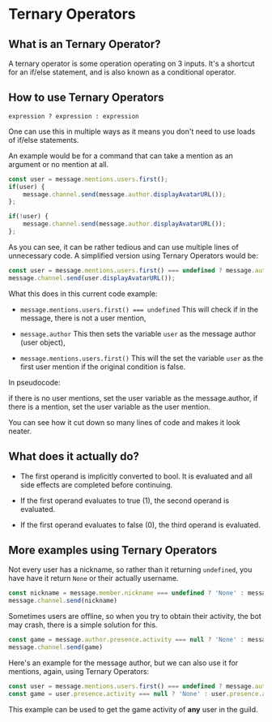# Ternary Operators

## What is an Ternary Operator?

A ternary operator is some operation operating on 3 inputs. It's a shortcut for an if/else statement, and is also known as a conditional operator.


## How to use Ternary Operators

`expression ? expression : expression`

One can use this in multiple ways as it means you don't need to use loads of if/else statements.

An example would be for a command that can take a mention as an argument or no mention at all.

```js
const user = message.mentions.users.first();
if(user) {
    message.channel.send(message.author.displayAvatarURL());
};

if(!user) {
    message.channel.send(message.author.displayAvatarURL());
};
```

As you can see, it can be rather tedious and can use multiple lines of unnecessary code. A simplified version using Ternary Operators would be:
```js
const user = message.mentions.users.first() === undefined ? message.author : message.mentions.users.first();
message.channel.send(user.displayAvatarURL());
```

What this does in this current code example:

* `message.mentions.users.first() === undefined` This will check if in the message, there is not a user mention, 

* `message.author` This then sets the variable `user` as the message author (user object),

* `message.mentions.users.first()` This will the set the variable `user` as the first user mention if the original condition is false.


In pseudocode:

if there is no user mentions, set the user variable as the message.author, if there is a mention, set the user variable as the user mention.

You can see how it cut down so many lines of code and makes it look neater.


## What does it actually do?

* The first operand is implicitly converted to bool. It is evaluated and all side effects are completed before continuing.

* If the first operand evaluates to true (1), the second operand is evaluated.

* If the first operand evaluates to false (0), the third operand is evaluated.


 ## More examples using Ternary Operators

Not every user has a nickname, so rather than it returning `undefined`, you have have it return `None` or their actually username.

```js
const nickname = message.member.nickname === undefined ? 'None' : message.member.nickname;
message.channel.send(nickname)
 ```

Sometimes users are offline, so when you try to obtain their activity, the bot may crash, there is a simple solution for this.

 ```js
const game = message.author.presence.activity === null ? 'None' : message.author.presence.activity.name
message.channel.send(game)
 ```

Here's an example for the message author, but we can also use it for mentions, again, using Ternary Operators:

```js
const user = message.mentions.users.first() === undefined ? message.author : message.mentions.users.first();
const game = user.presence.activity === null ? 'None' : user.presence.activity.name
```

This example can be used to get the game activity of **any** user in the guild.
